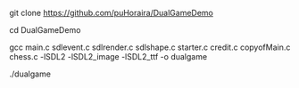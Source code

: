 git clone https://github.com/puHoraira/DualGameDemo

cd DualGameDemo

gcc main.c sdlevent.c sdlrender.c sdlshape.c starter.c credit.c copyofMain.c chess.c  -lSDL2 -lSDL2_image -lSDL2_ttf -o dualgame

./dualgame

